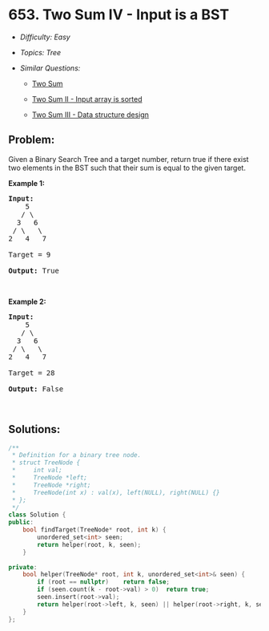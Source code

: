 # 653. Two Sum IV - Input is a BST

* *Difficulty: Easy*

* *Topics: Tree*

* *Similar Questions:*

  * [Two Sum](two-sum.md)

  * [Two Sum II - Input array is sorted](two-sum-ii-input-array-is-sorted.md)

  * [Two Sum III - Data structure design](two-sum-iii-data-structure-design.md)

## Problem:

<p>Given a Binary Search Tree and a target number, return true if there exist two elements in the BST such that their sum is equal to the given target.</p>

<p><b>Example 1:</b></p>

<pre>
<b>Input:</b> 
    5
   / \
  3   6
 / \   \
2   4   7

Target = 9

<b>Output:</b> True
</pre>

<p>&nbsp;</p>

<p><b>Example 2:</b></p>

<pre>
<b>Input:</b> 
    5
   / \
  3   6
 / \   \
2   4   7

Target = 28

<b>Output:</b> False
</pre>

<p>&nbsp;</p>

## Solutions:

```c++
/**
 * Definition for a binary tree node.
 * struct TreeNode {
 *     int val;
 *     TreeNode *left;
 *     TreeNode *right;
 *     TreeNode(int x) : val(x), left(NULL), right(NULL) {}
 * };
 */
class Solution {
public:
    bool findTarget(TreeNode* root, int k) {
        unordered_set<int> seen;
        return helper(root, k, seen);
    }
    
private:
    bool helper(TreeNode* root, int k, unordered_set<int>& seen) {
        if (root == nullptr)    return false;
        if (seen.count(k - root->val) > 0)  return true;
        seen.insert(root->val);
        return helper(root->left, k, seen) || helper(root->right, k, seen);
    }
};
```
